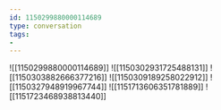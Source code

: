 ```yaml
---
id: 1150299880000114689
type: conversation
tags:
- 
---
```

![[1150299880000114689]]
![[1150302931725488131]]
![[1150303882666377216]]
![[1150309189258022912]]
![[1150327948919967744]]
![[1151713606351781889]]
![[1151723468938813440]]

